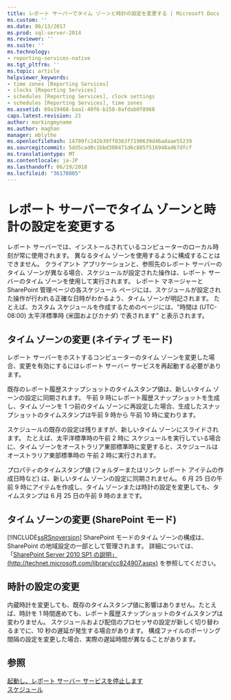 ```yaml
---
title: レポート サーバーでタイム ゾーンと時計の設定を変更する | Microsoft Docs
ms.custom: ''
ms.date: 06/13/2017
ms.prod: sql-server-2014
ms.reviewer: ''
ms.suite: ''
ms.technology:
- reporting-services-native
ms.tgt_pltfrm: ''
ms.topic: article
helpviewer_keywords:
- time zones [Reporting Services]
- clocks [Reporting Services]
- schedules [Reporting Services], clock settings
- schedules [Reporting Services], time zones
ms.assetid: 69a19468-baa1-40f6-b158-8afdab0f8968
caps.latest.revision: 21
author: markingmyname
ms.author: maghan
manager: mblythe
ms.openlocfilehash: 14709fc242b39ff8363f7190639d46adaae55239
ms.sourcegitcommit: 5dd5cad0c1bbd308471d6c885f516948ad67dfcf
ms.translationtype: MT
ms.contentlocale: ja-JP
ms.lasthandoff: 06/19/2018
ms.locfileid: "36178805"
---
```

# <a name="change-time-zones-and-clock-settings-on-a-report-server"></a>レポート サーバーでタイム ゾーンと時計の設定を変更する
  レポート サーバーでは、インストールされているコンピューターのローカル時刻が常に使用されます。 異なるタイム ゾーンを使用するように構成することはできません。 クライアント アプリケーションと、参照先のレポート サーバーのタイム ゾーンが異なる場合、スケジュールが設定された操作は、レポート サーバーのタイム ゾーンを使用して実行されます。 レポート マネージャーと SharePoint 管理ページの各スケジュール ページには、スケジュールが設定された操作が行われる正確な日時がわかるよう、タイム ゾーンが明記されます。 たとえば、カスタム スケジュールを作成するためのページには、"時間は (UTC-08:00) 太平洋標準時 (米国およびカナダ) で表されます" と表示されます。  
  
## <a name="changing-the-time-zone-native-mode"></a>タイム ゾーンの変更 (ネイティブ モード)  
 レポート サーバーをホストするコンピューターのタイム ゾーンを変更した場合、変更を有効にするにはレポート サーバー サービスを再起動する必要があります。  
  
 既存のレポート履歴スナップショットのタイムスタンプ値は、新しいタイム ゾーンの設定に同期されます。 午前 9 時にレポート履歴スナップショットを生成し、タイム ゾーンを 1 つ前のタイム ゾーンに再設定した場合、生成したスナップショットのタイムスタンプは午前 9 時から 午前 10 時に変わります。  
  
 スケジュールの既存の設定は残りますが、新しいタイム ゾーンにスライドされます。 たとえば、太平洋標準時の午前 2 時に スケジュールを実行している場合に、タイム ゾーンをオーストラリア東部標準時に変更すると、スケジュールはオーストラリア東部標準時の 午前 2 時に実行されます。  
  
 プロパティのタイムスタンプ値 (フォルダーまたはリンク レポート アイテムの作成日時など) は、新しいタイム ゾーンの設定に同期されません。 6 月 25 日の午前 9 時にアイテムを作成し、タイム ゾーンまたは時計の設定を変更しても、タイムスタンプは 6 月 25 日の午前 9 時のままです。  
  
## <a name="changing-the-time-zone-sharepoint-mode"></a>タイム ゾーンの変更 (SharePoint モード)  
 [!INCLUDE[ssRSnoversion](../../includes/ssrsnoversion-md.md)] SharePoint モードのタイム ゾーンの構成は、SharePoint の地域設定の一部として管理されます。 詳細については、「[SharePoint Server 2010 SP1 の説明」(http://technet.microsoft.com/library/cc824907.aspx)](http://technet.microsoft.com/library/cc824907.aspx) を参照してください。  
  
## <a name="changing-the-clock-settings"></a>時計の設定の変更  
 内蔵時計を変更しても、既存のタイムスタンプ値に影響はありません。たとえば、時計を 1 時間進めても、レポート履歴スナップショットのタイムスタンプは変わりません。 スケジュールおよび配信のプロセッサの設定が新しく切り替わるまでに、10 秒の遅延が発生する場合があります。 構成ファイルのポーリング間隔の設定を変更した場合、実際の遅延時間が異なることがあります。  
  
## <a name="see-also"></a>参照  
 [起動し、レポート サーバー サービスを停止します](../report-server/start-and-stop-the-report-server-service.md)   
 [スケジュール](schedules.md)  
  
  